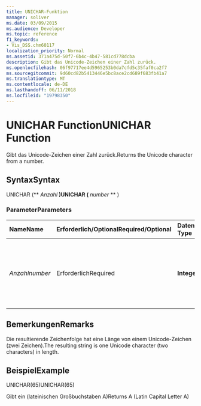 ```yaml
---
title: UNICHAR-Funktion
manager: soliver
ms.date: 03/09/2015
ms.audience: Developer
ms.topic: reference
f1_keywords:
- Vis_DSS.chm60117
localization_priority: Normal
ms.assetid: 371a475d-50f7-6b4c-4b47-581cd778dcba
description: Gibt das Unicode-Zeichen einer Zahl zurück.
ms.openlocfilehash: 06f97717ee4d5965253b0da7cfd5c35faf0ca2f7
ms.sourcegitcommit: 9d60cd82b5413446e5bc8ace2cd689f683fb41a7
ms.translationtype: MT
ms.contentlocale: de-DE
ms.lasthandoff: 06/11/2018
ms.locfileid: "19798350"
---
```

# <a name="unichar-function"></a><span data-ttu-id="3806b-103">UNICHAR Function</span><span class="sxs-lookup"><span data-stu-id="3806b-103">UNICHAR Function</span></span>

<span data-ttu-id="3806b-104">Gibt das Unicode-Zeichen einer Zahl zurück.</span><span class="sxs-lookup"><span data-stu-id="3806b-104">Returns the Unicode character from a number.</span></span> 
  
## <a name="syntax"></a><span data-ttu-id="3806b-105">Syntax</span><span class="sxs-lookup"><span data-stu-id="3806b-105">Syntax</span></span>

<span data-ttu-id="3806b-106">UNICHAR (** *Anzahl* **)</span><span class="sxs-lookup"><span data-stu-id="3806b-106">UNICHAR (** *number* ** )</span></span> 
  
### <a name="parameters"></a><span data-ttu-id="3806b-107">Parameter</span><span class="sxs-lookup"><span data-stu-id="3806b-107">Parameters</span></span>

|<span data-ttu-id="3806b-108">**Name**</span><span class="sxs-lookup"><span data-stu-id="3806b-108">**Name**</span></span>|<span data-ttu-id="3806b-109">**Erforderlich/Optional**</span><span class="sxs-lookup"><span data-stu-id="3806b-109">**Required/Optional**</span></span>|<span data-ttu-id="3806b-110">**Datentyp**</span><span class="sxs-lookup"><span data-stu-id="3806b-110">**Data Type**</span></span>|<span data-ttu-id="3806b-111">**Beschreibung**</span><span class="sxs-lookup"><span data-stu-id="3806b-111">**Description**</span></span>|
|:-----|:-----|:-----|:-----|
| <span data-ttu-id="3806b-112">_Anzahl_</span><span class="sxs-lookup"><span data-stu-id="3806b-112">_number_</span></span> <br/> |<span data-ttu-id="3806b-113">Erforderlich</span><span class="sxs-lookup"><span data-stu-id="3806b-113">Required</span></span>  <br/> |<span data-ttu-id="3806b-114">**Integer**</span><span class="sxs-lookup"><span data-stu-id="3806b-114">**Integer**</span></span> <br/> |<span data-ttu-id="3806b-115">Eine ganze Zahl zwischen 1 und 65.535 (einschließlich); andernfalls gibt die Funktion einen Fehler zurück.</span><span class="sxs-lookup"><span data-stu-id="3806b-115">An integer between 1 and 65,535 (inclusive), or the function returns an error.</span></span>  <br/> |
   
## <a name="remarks"></a><span data-ttu-id="3806b-116">Bemerkungen</span><span class="sxs-lookup"><span data-stu-id="3806b-116">Remarks</span></span>

<span data-ttu-id="3806b-117">Die resultierende Zeichenfolge hat eine Länge von einem Unicode-Zeichen (zwei Zeichen).</span><span class="sxs-lookup"><span data-stu-id="3806b-117">The resulting string is one Unicode character (two characters) in length.</span></span> 
  
## <a name="example"></a><span data-ttu-id="3806b-118">Beispiel</span><span class="sxs-lookup"><span data-stu-id="3806b-118">Example</span></span>

<span data-ttu-id="3806b-119">UNICHAR(65)</span><span class="sxs-lookup"><span data-stu-id="3806b-119">UNICHAR(65)</span></span> 
  
<span data-ttu-id="3806b-120">Gibt ein (lateinischen Großbuchstaben A)</span><span class="sxs-lookup"><span data-stu-id="3806b-120">Returns A (Latin Capital Letter A)</span></span> 
  

